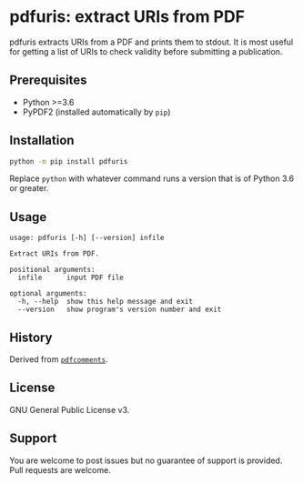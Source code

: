 # pdfuris: extract URIs from PDF

pdfuris extracts URIs from a PDF and prints them to stdout.
It is most useful for getting a list of URIs to check validity before submitting a publication.

## Prerequisites

- Python >=3.6
- PyPDF2 (installed automatically by `pip`)

## Installation

```sh
python -m pip install pdfuris
```

Replace `python` with whatever command runs a version that is of Python 3.6 or greater.

## Usage

```
usage: pdfuris [-h] [--version] infile

Extract URIs from PDF.

positional arguments:
  infile      input PDF file

optional arguments:
  -h, --help  show this help message and exit
  --version   show program's version number and exit
```

## History

Derived from [`pdfcomments`](https://github.com/hoffmangroup/pdfcomments).

## License

GNU General Public License v3.

## Support

You are welcome to post issues but no guarantee of support is provided.
Pull requests are welcome.
